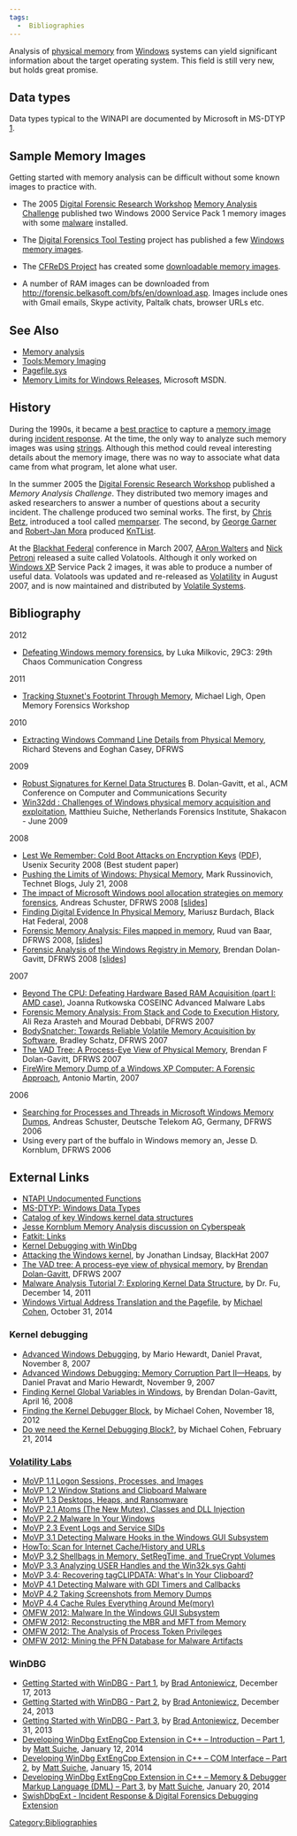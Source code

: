 ```yaml
---
tags:
  -  Bibliographies
---
```

Analysis of [physical memory](physical_memory.md) from
[Windows](windows.md) systems can yield significant information
about the target operating system. This field is still very new, but
holds great promise.

## Data types

Data types typical to the WINAPI are documented by Microsoft in MS-DTYP
[1](http://msdn.microsoft.com/en-us/library/cc230273.aspx).

## Sample Memory Images

Getting started with memory analysis can be difficult without some known
images to practice with.

- The 2005 [Digital Forensic Research
  Workshop](digital_forensic_research_workshop.md) [Memory
  Analysis Challenge](http://www.dfrws.org/2005/challenge/) published
  two Windows 2000 Service Pack 1 memory images with some
  [malware](malware.md) installed.

<!-- -->

- The [Digital Forensics Tool Testing](http://dftt.sourceforge.net/)
  project has published a few [Windows memory
  images](http://dftt.sourceforge.net/test13/index.html).

<!-- -->

- The [CFReDS Project](cfreds_project.md) has created some
  [downloadable memory
  images](http://www.cfreds.nist.gov/mem/memory-images.rar).

<!-- -->

- A number of RAM images can be downloaded from
  <http://forensic.belkasoft.com/bfs/en/download.asp>. Images include
  ones with Gmail emails, Skype activity, Paltalk chats, browser URLs
  etc.

## See Also

- [Memory analysis](memory_analysis.md)
- [Tools:Memory Imaging](tools:memory_imaging.md)
- [Pagefile.sys](pagefile.sys.md)
- [Memory Limits for Windows
  Releases](http://msdn.microsoft.com/en-us/library/aa366778%28VS.85%29.aspx),
  Microsoft MSDN.

## History

During the 1990s, it became a [best practice](best_practice.md)
to capture a [memory image](tools:memory_imaging.md) during
[incident response](incident_response.md). At the time, the only
way to analyze such memory images was using
[strings](strings.md). Although this method could reveal
interesting details about the memory image, there was no way to
associate what data came from what program, let alone what user.

In the summer 2005 the [Digital Forensic Research
Workshop](digital_forensic_research_workshop.md) published a
*Memory Analysis Challenge*. They distributed two memory images and
asked researchers to answer a number of questions about a security
incident. The challenge produced two seminal works. The first, by [Chris
Betz](chris_betz.md), introduced a tool called
[memparser](memparser.md). The second, by [George
Garner](george_garner.md) and [Robert-Jan
Mora](robert-jan_mora.md) produced
[KnTList](kntlist.md).

At the [Blackhat Federal](blackhat_(conference).md) conference in March 2007,
[AAron Walters](aaron_walters.md) and [Nick Petroni](nick_petroni.md) released
a suite called Volatools. Although it only worked on [Windows
XP](windows_xp.md) Service Pack 2 images, it was able to produce a number of
useful data. Volatools was updated and re-released as
[Volatility](docs/windows_memory_analysis.md) in August 2007, and is now
maintained and distributed by [Volatile Systems](https://www.volatilesystems.com/).

## Bibliography

2012

- [Defeating Windows memory
  forensics](http://events.ccc.de/congress/2012/Fahrplan/events/5301.en.html),
  by Luka Milkovic, 29C3: 29th Chaos Communication Congress

2011

- [Tracking Stuxnet's Footprint Through
  Memory](http://prezi.com/goocmfeuiqdf/tracking-stuxnets-footprint-through-memory/),
  Michael Ligh, Open Memory Forensics Workshop

2010

- [Extracting Windows Command Line Details from Physical
  Memory](http://dfrws.org/2010/proceedings/2010-307.pdf), Richard
  Stevens and Eoghan Casey, DFRWS

2009

- [Robust Signatures for Kernel Data
  Structures](http://www.cc.gatech.edu/~brendan/ccs09_siggen.pdf) B.
  Dolan-Gavitt, et al., ACM Conference on Computer and Communications
  Security
- [Win32dd : Challenges of Windows physical memory acquisition and
  exploitation](http://www.shakacon.org/talks/NFI-Shakacon-win32dd0.3.pdf),
  Matthieu Suiche, Netherlands Forensics Institute, Shakacon - June 2009

2008

- [Lest We Remember: Cold Boot Attacks on Encryption
  Keys](http://citp.princeton.edu/memory/)
  ([PDF](http://citp.princeton.edu.nyud.net/pub/coldboot.pdf)), Usenix
  Security 2008 (Best student paper)
- [Pushing the Limits of Windows: Physical
  Memory](http://blogs.technet.com/markrussinovich/archive/2008/07/21/3092070.aspx),
  Mark Russinovich, Technet Blogs, July 21, 2008
- [The impact of Microsoft Windows pool allocation strategies on memory
  forensics](http://www.dfrws.org/2008/proceedings/p58-schuster.pdf),
  Andreas Schuster, DFRWS 2008
  [\[slides](http://www.dfrws.org/2008/proceedings/p58-schuster_pres.pdf)\]
- [Finding Digital Evidence In Physical
  Memory](http://www.blackhat.com/presentations/bh-federal-06/BH-Fed-06-Burdach/bh-fed-06-burdach-up.pdf),
  Mariusz Burdach, Black Hat Federal, 2008
- [Forensic Memory Analysis: Files mapped in
  memory](http://www.dfrws.org/2008/proceedings/p52-vanBaar.pdf), Ruud
  van Baar, DFRWS 2008,
  [\[slides](http://www.dfrws.org/2008/proceedings/p52-vanBaar_pres.pdf)\]
- [Forensic Analysis of the Windows Registry in
  Memory](http://www.dfrws.org/2008/proceedings/p26-dolan-gavitt.pdf),
  Brendan Dolan-Gavitt, DFRWS 2008
  [\[slides](http://www.dfrws.org/2008/proceedings/p26-dolan-gavitt_pres.pdf)\]

2007

- [Beyond The CPU: Defeating Hardware Based RAM Acquisition (part I: AMD
  case)](http://www.first.org/conference/2007/papers/rutkowska-joanna-slides.pdf),
  Joanna Rutkowska COSEINC Advanced Malware Labs
- [Forensic Memory Analysis: From Stack and Code to Execution
  History](http://www.dfrws.org/2007/proceedings/p114-arasteh.pdf), Ali
  Reza Arasteh and Mourad Debbabi, DFRWS 2007
- [BodySnatcher: Towards Reliable Volatile Memory Acquisition by
  Software](http://www.dfrws.org/2007/proceedings/p126-schatz.pdf),
  Bradley Schatz, DFRWS 2007
- [The VAD Tree: A Process-Eye View of Physical
  Memory](http://www.dfrws.org/2007/proceedings/p62-dolan-gavitt.pdf),
  Brendan F Dolan-Gavitt, DFRWS 2007
- [FireWire Memory Dump of a Windows XP Computer: A Forensic
  Approach](http://www.friendsglobal.com/papers/FireWire%20Memory%20Dump%20of%20Windows%20XP.pdf),
  Antonio Martin, 2007

2006

- [Searching for Processes and Threads in Microsoft Windows Memory
  Dumps](http://www.dfrws.org/2006/proceedings/2-Schuster.pdf), Andreas
  Schuster, Deutsche Telekom AG, Germany, DFRWS 2006
- Using every part of the buffalo in Windows memory an, Jesse D.
  Kornblum, DFRWS 2006

## External Links

- [NTAPI Undocumented Functions](http://undocumented.ntinternals.net/)
- [MS-DTYP: Windows Data
  Types](http://msdn.microsoft.com/en-us/library/cc230273.aspx)
- [Catalog of key Windows kernel data
  structures](http://www.codemachine.com/article_kernelstruct.html)
- [Jesse Kornblum Memory Analysis discussion on
  Cyberspeak](http://cyberspeak.libsyn.com/index.php?post_id=98104)
- [Fatkit: Links](http://www.4tphi.net/fatkit/#links)
- [Kernel Debugging with
  WinDbg](http://www.cmlab.csie.ntu.edu.tw/~cathyp/eBooks/WindowsNT/Driver/kernel_debugging_tutorial.pdf)
- [Attacking the Windows
  kernel](https://www.blackhat.com/presentations/bh-usa-07/Lindsay/Whitepaper/bh-usa-07-lindsay-WP.pdf),
  by Jonathan Lindsay, BlackHat 2007
- [The VAD tree: A process-eye view of physical
  memory](http://dfrws.org/2007/proceedings/p62-dolan-gavitt.pdf), by
  [Brendan Dolan-Gavitt](brendan_dolan-gavitt.md), DFRWS 2007
- [Malware Analysis Tutorial 7: Exploring Kernel Data
  Structure](http://fumalwareanalysis.blogspot.ch/2011/12/malware-analysis-tutorial-7-exploring.html),
  by Dr. Fu, December 14, 2011
- [Windows Virtual Address Translation and the
  Pagefile](http://rekall-forensic.blogspot.com/2014/10/windows-virtual-address-translation-and.html),
  by [Michael Cohen](michael_cohen.md), October 31, 2014

### Kernel debugging

- [Advanced Windows
  Debugging](http://advancedwindowsdebugging.com/book/contents.htm), by
  Mario Hewardt, Daniel Pravat, November 8, 2007
- [Advanced Windows Debugging: Memory Corruption Part
  II—Heaps](http://www.informit.com/articles/article.aspx?p=1081496), by
  Daniel Pravat and Mario Hewardt, November 9, 2007
- [Finding Kernel Global Variables in
  Windows](http://moyix.blogspot.ch/2008/04/finding-kernel-global-variables-in.html),
  by Brendan Dolan-Gavitt, April 16, 2008
- [Finding the Kernel Debugger
  Block](http://scudette.blogspot.com/2012/11/finding-kernel-debugger-block.html),
  by Michael Cohen, November 18, 2012
- [Do we need the Kernel Debugging
  Block?](http://rekall-forensic.blogspot.ch/2014/02/do-we-need-kernel-debugging-block.html),
  by Michael Cohen, February 21, 2014

### [Volatility Labs](http://volatility-labs.blogspot.com/)

- [MoVP 1.1 Logon Sessions, Processes, and
  Images](http://volatility-labs.blogspot.com/2012/09/movp-11-logon-sessions-processes-and.html)
- [MoVP 1.2 Window Stations and Clipboard
  Malware](http://volatility-labs.blogspot.com/2012/09/movp-12-window-stations-and-clipboard.html)
- [MoVP 1.3 Desktops, Heaps, and
  Ransomware](http://volatility-labs.blogspot.com/2012/09/movp-13-desktops-heaps-and-ransomware.html)
- [MoVP 2.1 Atoms (The New Mutex), Classes and DLL
  Injection](http://volatility-labs.blogspot.com/2012/09/movp-21-atoms-new-mutex-classes-and-dll.html)
- [MoVP 2.2 Malware In Your
  Windows](http://volatility-labs.blogspot.com/2012/09/movp-22-malware-in-your-windows.html)
- [MoVP 2.3 Event Logs and Service
  SIDs](http://volatility-labs.blogspot.com/2012/09/movp-23-event-logs-and-service-sids.html)
- [MoVP 3.1 Detecting Malware Hooks in the Windows GUI
  Subsystem](http://volatility-labs.blogspot.com/2012/09/movp-31-detecting-malware-hooks-in.html)
- [HowTo: Scan for Internet Cache/History and
  URLs](http://volatility-labs.blogspot.com/2012/09/howto-scan-for-internet-cachehistory.html)
- [MoVP 3.2 Shellbags in Memory, SetRegTime, and TrueCrypt
  Volumes](http://volatility-labs.blogspot.com/2012/09/movp-32-shellbags-in-memory-setregtime.html)
- [MoVP 3.3 Analyzing USER Handles and the Win32k.sys
  Gahti](http://volatility-labs.blogspot.com/2012/09/movp-33-analyzing-user-handles-and.html)
- [MoVP 3.4: Recovering tagCLIPDATA: What's In Your
  Clipboard?](http://volatility-labs.blogspot.com/2012/09/movp-34-recovering-tagclipdata-whats-in.html)
- [MoVP 4.1 Detecting Malware with GDI Timers and
  Callbacks](http://volatility-labs.blogspot.com/2012/10/movp-41-detecting-malware-with-gdi.html)
- [MoVP 4.2 Taking Screenshots from Memory
  Dumps](http://volatility-labs.blogspot.com/2012/10/movp-43-taking-screenshots-from-memory.html)
- [MoVP 4.4 Cache Rules Everything Around
  Me(mory)](http://volatility-labs.blogspot.com/2012/10/movp-44-cache-rules-everything-around.html)
- [OMFW 2012: Malware In the Windows GUI
  Subsystem](http://volatility-labs.blogspot.com/2012/10/omfw-2012-malware-in-windows-gui.html)
- [OMFW 2012: Reconstructing the MBR and MFT from
  Memory](http://volatility-labs.blogspot.com/2012/10/omfw-2012-reconstructing-mbr-and-mft.html)
- [OMFW 2012: The Analysis of Process Token
  Privileges](http://volatility-labs.blogspot.com/2012/10/omfw-2012-analysis-of-process-token.html)
- [OMFW 2012: Mining the PFN Database for Malware
  Artifacts](http://volatility-labs.blogspot.com/2012/10/omfw-2012-mining-pfn-database-for.html)

### WinDBG

- [Getting Started with WinDBG - Part
  1](http://blog.opensecurityresearch.com/2013/12/getting-started-with-windbg-part-1.html),
  by [Brad Antoniewicz](brad_antoniewicz.md), December 17, 2013
- [Getting Started with WinDBG - Part
  2](http://blog.opensecurityresearch.com/2013/12/getting-started-with-windbg-part-2.html),
  by [Brad Antoniewicz](brad_antoniewicz.md), December 24, 2013
- [Getting Started with WinDBG - Part
  3](http://blog.opensecurityresearch.com/2013/12/getting-started-with-windbg-part-3.html),
  by [Brad Antoniewicz](brad_antoniewicz.md), December 31, 2013
- [Developing WinDbg ExtEngCpp Extension in C++ – Introduction – Part
  1](http://www.msuiche.net/2014/01/12/extengcpp-part-1/), by [Matt
  Suiche](matt_suiche.md), January 12, 2014
- [Developing WinDbg ExtEngCpp Extension in C++ – COM Interface – Part
  2](http://www.msuiche.net/2014/01/15/developing-windbg-extengcpp-extension-in-c-com-interface/),
  by [Matt Suiche](matt_suiche.md), January 15, 2014
- [Developing WinDbg ExtEngCpp Extension in C++ – Memory & Debugger
  Markup Language (DML) – Part
  3](http://www.msuiche.net/2014/01/20/developing-windbg-extengcpp-extension-in-c-memory-debugger-markup-language-dml-part-3/),
  by [Matt Suiche](matt_suiche.md), January 20, 2014
- [SwishDbgExt - Incident Response & Digital Forensics Debugging
  Extension](https://github.com/msuiche/SwishDbgExt)

[Category:Bibliographies](category:bibliographies.md)
